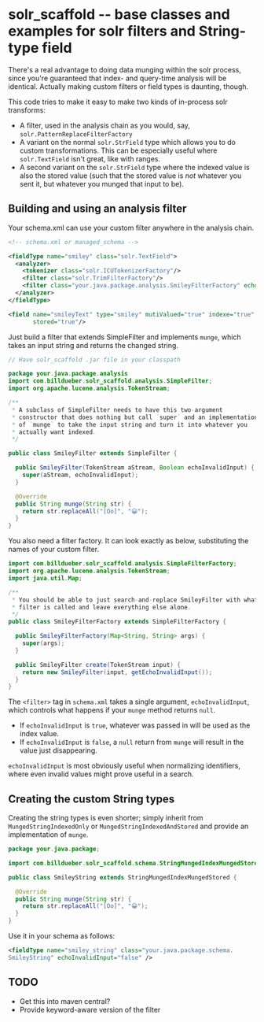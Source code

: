 # solr_scaffold -- base classes and examples for solr filters and String-type field

There's a real advantage to doing data munging within the solr process, 
since you're guaranteed that index- and query-time analysis will be 
identical. Actually making custom filters or field types is daunting, 
though. 

This code tries to make it easy to make two kinds of in-process solr 
transforms:
* A filter, used in the analysis chain as you would, say, `solr.PatternReplaceFilterFactory`
* A variant on the normal `solr.StrField` type which allows you to do custom 
  transformations. This can be especially useful where `solr.TextField` 
  isn't great, like with ranges.
* A second variant on the `solr.StrField` type where the indexed value is 
  also the stored value (such that the stored value is _not_ whatever you 
  sent it, but whatever you munged that input to be).



## Building and using an analysis filter

Your schema.xml can use your custom filter anywhere in the analysis chain.

```xml
<!-- schema.xml or managed_schema -->

<fieldType name="smiley" class="solr.TextField">
  <analyzer>
    <tokenizer class="solr.ICUTokenizerFactory"/>
    <filter class="solr.TrimFilterFactory"/>
    <filter class="your.java.package.analysis.SmileyFilterFactory" echoInvalidInput="false"/>
  </analyzer>
</fieldType>

<field name="smileyText" type="smiley" mutiValued="true" indexe="true" 
       stored="true"/>

```

Just build a filter that extends SimpleFilter and implements `munge`, 
which takes an input string and returns the changed string.


```java
// Have solr_scaffold .jar file in your classpath

package your.java.package.analysis
import com.billdueber.solr_scaffold.analysis.SimpleFilter;
import org.apache.lucene.analysis.TokenStream;

/**
 * A subclass of SimpleFilter needs to have this two-argument
 * constructor that does nothing but call `super` and an implementation
 * of `munge` to take the input string and turn it into whatever you
 * actually want indexed.
 */

public class SmileyFilter extends SimpleFilter {

  public SmileyFilter(TokenStream aStream, Boolean echoInvalidInput) {
    super(aStream, echoInvalidInput);
  }

  @Override
  public String munge(String str) {
    return str.replaceAll("[Oo]", "😀");
  }
}
```

You also need a filter factory. It can look exactly as below, substituting 
the names of your custom filter.

```java
import com.billdueber.solr_scaffold.analysis.SimpleFilterFactory;
import org.apache.lucene.analysis.TokenStream;
import java.util.Map;

/**
 * You should be able to just search-and-replace SmileyFilter with whatever your
 * filter is called and leave everything else alone.
 */
public class SmileyFilterFactory extends SimpleFilterFactory {

  public SmileyFilterFactory(Map<String, String> args) {
    super(args);
  }

  public SmileyFilter create(TokenStream input) {
    return new SmileyFilter(input, getEchoInvalidInput());
  }
}
```

The `<filter>` tag in `schema.xml` takes a single argument, 
`echoInvalidInput`, which controls what happens if your `munge` method 
returns `null`.
* If `echoInvalidInput` is `true`, whatever was passed in will be used as 
  the index value.
* If `echoInvalidInput` is `false`, a `null` return from `munge` will 
  result in the value just disappearing. 

`echoInvalidInput` is most obviously useful when normalizing identifiers, 
where even invalid values might prove useful in a search. 

## Creating the custom String types

Creating the string types is even shorter; simply inherit from 
`MungedStringIndexedOnly` or `MungedStringIndexedAndStored` 
and provide an implementation of `munge`.

```java
package your.java.package;

import com.billdueber.solr_scaffold.schema.StringMungedIndexMungedStored;

public class SmileyString extends StringMungedIndexMungedStored {

  @Override
  public String munge(String str) {
    return str.replaceAll("[Oo]", "😀");
  }
}

```

Use it in your schema as follows:
```xml
<fieldType name="smiley_string" class="your.java.package.schema.
SmileyString" echoInvalidInput="false" />

```
## TODO

* Get this into maven central?
* Provide keyword-aware version of the filter
